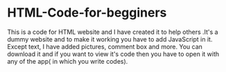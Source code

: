 # HTML-Code-for-begginers
This is a code for HTML website and I have created it to help others .It's a dummy website and to make it working you have to add JavaScript in it. Except text, I have added pictures, comment box and more. You can download it and if you want to view it's code then you have to open it with any of the app( in which you write codes).
